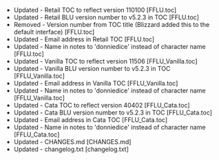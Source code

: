 - Updated - Retail TOC to reflect version 110100 [FFLU.toc]
- Updated - Retail BLU version number to v5.2.3 in TOC [FFLU.toc]
- Removed - Version number from TOC title (Blizzard added this to the default interface) [FFLU.toc]
- Updated - Email address in Retail TOC [FFLU.toc]
- Updated - Name in notes to 'donniedice' instead of character name [FFLU.toc]
- Updated - Vanilla TOC to reflect version 11506 [FFLU_Vanilla.toc]
- Updated - Vanilla BLU version number to v5.2.3 in TOC [FFLU_Vanilla.toc]
- Updated - Email address in Vanilla TOC [FFLU_Vanilla.toc]
- Updated - Name in notes to 'donniedice' instead of character name [FFLU_Vanilla.toc]
- Updated - Cata TOC to reflect version 40402 [FFLU_Cata.toc]
- Updated - Cata BLU version number to v5.2.3 in TOC [FFLU_Cata.toc]
- Updated - Email address in Cata TOC [FFLU_Cata.toc]
- Updated - Name in notes to 'donniedice' instead of character name [FFLU_Cata.toc]
- Updated - CHANGES.md [CHANGES.md]
- Updated - changelog.txt [changelog.txt]